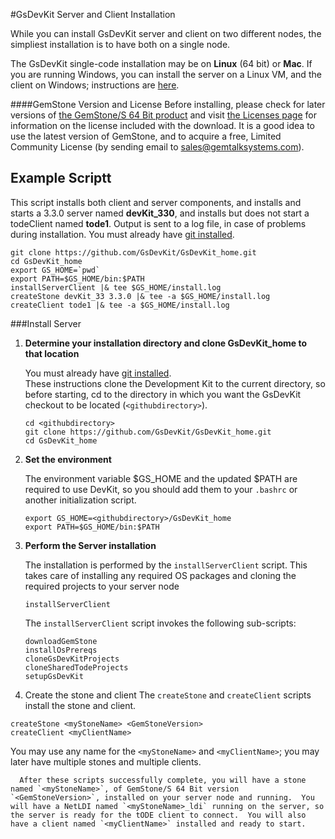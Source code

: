 #GsDevKit Server and Client Installation

While you can install GsDevKit server and client on two different nodes, the simpliest installation is to have both on a single node.  

The GsDevKit single-code installation  may be on **Linux** (64 bit) or **Mac**. If you are running Windows, you can install the server on a Linux VM, and the client on Windows; instructions are [here][4].

####GemStone Version and License
Before installing, please check for later versions of [the GemStone/S 64 Bit product][2] and visit [the Licenses page][3] for information on the license included with the download. It is a good idea to use the latest version of GemStone, and to acquire a free, Limited Community License (by sending email to sales@gemtalksystems.com). 

## Example Scriptt

This script installs both client and server components, and installs and starts a 3.3.0 server named **devKit_330**, and installs but does not start a todeClient named **tode1**.  Output is sent to a log file, in case of problems during installation. 
You must already have [git installed][1].

```
git clone https://github.com/GsDevKit/GsDevKit_home.git
cd GsDevKit_home
export GS_HOME=`pwd`
export PATH=$GS_HOME/bin:$PATH
installServerClient |& tee $GS_HOME/install.log
createStone devKit_33 3.3.0 |& tee -a $GS_HOME/install.log
createClient tode1 |& tee -a $GS_HOME/install.log
```

###Install Server

1. **Determine your installation directory and clone GsDevKit_home to that location**

   You must already have [git installed][1].  
   These instructions clone the Development Kit to the current directory, so before starting, cd to the directory in which you want the GsDevKit checkout to be located (`<githubdirectory>`).

   ```
   cd <githubdirectory>            
   git clone https://github.com/GsDevKit/GsDevKit_home.git
   cd GsDevKit_home
   ```

3. **Set the environment**

   The environment variable $GS_HOME and the updated $PATH are required to use DevKit, so you should add them to your `.bashrc` or another initialization script.
   ```
   export GS_HOME=<githubdirectory>/GsDevKit_home
   export PATH=$GS_HOME/bin:$PATH
   ```

4. **Perform the Server installation**
   
    The installation is performed by the `installServerClient` script.  This takes care of installing any required OS packages and cloning the required projects to your server node

   ```
   installServerClient
   ```
   The `installServerClient` script invokes the following sub-scripts:
   
   ```
   downloadGemStone
   installOsPrereqs
   cloneGsDevKitProjects 
   cloneSharedTodeProjects
   setupGsDevKit 
   ```
5.  Create the stone and client
    The `createStone` and `createClient` scripts install the stone and client. 
   
   ```
   createStone <myStoneName> <GemStoneVersion>
   createClient <myClientName>
   ```
   You may use any name for the `<myStoneName>` and `<myClientName>`; you may later have multiple stones and multiple clients.
   
      After these scripts successfully complete, you will have a stone named `<myStoneName>`, of GemStone/S 64 Bit version `<GemStoneVersion>`, installed on your server node and running.  You will have a NetLDI named `<myStoneName>_ldi` running on the server, so the server is ready for the tODE client to connect.  You will also have a client named `<myClientName>` installed and ready to start. 





[1]: ./configureOS.md
[2]: https://gemtalksystems.com/products/gs64/
[3]: https://gemtalksystems.com/licensing/

[4]: ./README.md#installation-on-separate-server-and-client
